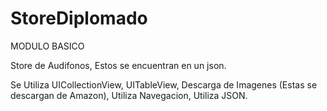 # StoreDiplomado

MODULO BASICO

Store de Audifonos, Estos se encuentran en un json.

Se Utiliza UICollectionView, UITableView, Descarga de Imagenes (Estas se descargan de Amazon), Utiliza Navegacion, Utiliza JSON.


